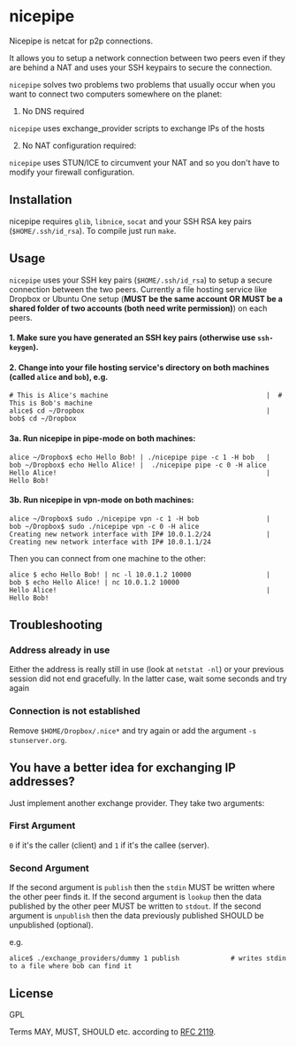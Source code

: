 nicepipe
========

Nicepipe is netcat for p2p connections.


It allows you to setup a network connection between two peers even if they are behind a NAT and uses your SSH keypairs to secure the connection.

`nicepipe` solves two problems two problems that usually occur when you want to connect two computers somewhere on the planet:


1) No DNS required

`nicepipe` uses exchange_provider scripts to exchange IPs of the hosts


2) No NAT configuration required:

`nicepipe` uses STUN/ICE to circumvent your NAT and so you don't have to modify your firewall configuration.


Installation
------------

nicepipe requires `glib`, `libnice`, `socat` and your SSH RSA key pairs (`$HOME/.ssh/id_rsa`).
To compile just run `make`.


Usage
-----

`nicepipe` uses your SSH key pairs (`$HOME/.ssh/id_rsa`) to setup a secure connection between the two peers.
Currently a file hosting service like Dropbox or Ubuntu One setup (**MUST be the same account OR MUST be a shared folder of two accounts (both need write permission)**) on each peers.

#### 1. Make sure you have generated an SSH key pairs (otherwise use `ssh-keygen`).

#### 2. Change into your file hosting service's directory on both machines (called `alice` and `bob`), e.g.

    # This is Alice's machine                                        |  # This is Bob's machine
    alice$ cd ~/Dropbox                                              |  bob$ cd ~/Dropbox


#### 3a. Run nicepipe in pipe-mode on both machines:

    alice ~/Dropbox$ echo Hello Bob! | ./nicepipe pipe -c 1 -H bob   |  bob ~/Dropbox$ echo Hello Alice! |  ./nicepipe pipe -c 0 -H alice
    Hello Alice!                                                     |  Hello Bob!


#### 3b. Run nicepipe in vpn-mode on both machines:
    
    alice ~/Dropbox$ sudo ./nicepipe vpn -c 1 -H bob                 |  bob ~/Dropbox$ sudo ./nicepipe vpn -c 0 -H alice
    Creating new network interface with IP# 10.0.1.2/24              |  Creating new network interface with IP# 10.0.1.1/24


Then you can connect from one machine to the other:

    alice $ echo Hello Bob! | nc -l 10.0.1.2 10000                   |  bob $ echo Hello Alice! | nc 10.0.1.2 10000
    Hello Alice!                                                     |  Hello Bob!


Troubleshooting
---------------

### Address already in use

Either the address is really still in use (look at `netstat -nl`) or your previous session did not end gracefully. In the latter case, wait some seconds and try again

### Connection is not established
Remove `$HOME/Dropbox/.nice*` and try again or add the argument `-s stunserver.org`.



You have a better idea for exchanging IP addresses?
---------------------------------------------------

Just implement another exchange provider. They take two arguments:

### First Argument
`0` if it's the caller (client) and `1` if it's the callee (server).

### Second Argument
If the second argument is `publish` then the `stdin` MUST be written where the other peer finds it.
If the second argument is `lookup` then the data published by the other peer MUST be written to `stdout`.
If the second argument is `unpublish` then the data previously published SHOULD be unpublished (optional).

e.g.

    alice$ ./exchange_providers/dummy 1 publish             # writes stdin to a file where bob can find it


License
-------
GPL

Terms MAY, MUST, SHOULD etc. according to [RFC 2119](https://www.ietf.org/rfc/rfc2119.txt).
